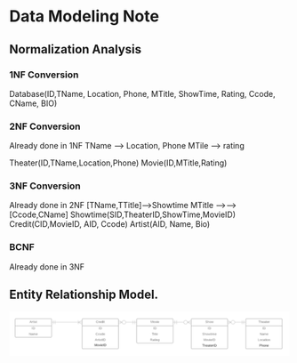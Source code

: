 # Data Modeling Note

## Normalization Analysis

### 1NF Conversion
Database(ID,TName, Location, Phone, MTitle, ShowTime, Rating, Ccode, CName, BIO)

### 2NF Conversion
Already done in 1NF
TName --> Location, Phone
MTile --> rating

Theater(ID,TName,Location,Phone)
Movie(ID,MTitle,Rating)

### 3NF Conversion
Already done in 2NF
[TName,TTitle]-->Showtime
MTitle -->--> [Ccode,CName]
Showtime(SID,TheaterID,ShowTime,MovieID)
Credit(CID,MovieID, AID, Ccode)
Artist(AID, Name, Bio)
### BCNF
Already done in 3NF


## Entity Relationship Model.
![alt](MovieTonightsERD.png)
